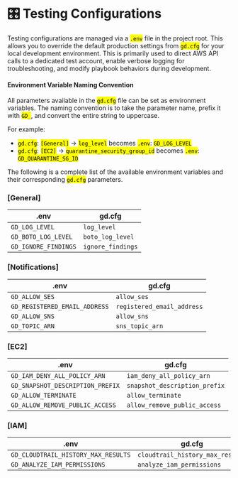 # 🎛️ Testing Configurations

Testing configurations are managed via a <mark style="color:$primary;">`.env`</mark> file in the project root. This allows you to override the default production settings from <mark style="color:$primary;">`gd.cfg`</mark> for your local development environment. This is primarily used to direct AWS API calls to a dedicated test account, enable verbose logging for troubleshooting, and modify playbook behaviors during development.

#### Environment Variable Naming Convention

All parameters available in the <mark style="color:$primary;">`gd.cfg`</mark> file can be set as environment variables. The naming convention is to take the parameter name, prefix it with <mark style="color:$primary;">`GD_`</mark>, and convert the entire string to uppercase.

For example:

* <mark style="color:$primary;">`gd.cfg`</mark>: <mark style="color:$primary;">`[General]`</mark> -> <mark style="color:$primary;">`log_level`</mark> becomes <mark style="color:$primary;">`.env`</mark>: <mark style="color:$primary;">`GD_LOG_LEVEL`</mark>
* <mark style="color:$primary;">`gd.cfg`</mark>: <mark style="color:$primary;">`[EC2]`</mark> -> <mark style="color:$primary;">`quarantine_security_group_id`</mark> becomes <mark style="color:$primary;">`.env`</mark>: <mark style="color:$primary;">`GD_QUARANTINE_SG_ID`</mark>

The following is a complete list of the available environment variables and their corresponding <mark style="color:$primary;">`gd.cfg`</mark> parameters.

### \[General]

| .env                 | gd.cfg            |
| -------------------- | ----------------- |
| `GD_LOG_LEVEL`       | `log_level`       |
| `GD_BOTO_LOG_LEVEL`  | `boto_log_level`  |
| `GD_IGNORE_FINDINGS` | `ignore_findings` |

### \[Notifications]

| .env                          | gd.cfg                     |
| ----------------------------- | -------------------------- |
| `GD_ALLOW_SES`                | `allow_ses`                |
| `GD_REGISTERED_EMAIL_ADDRESS` | `registered_email_address` |
| `GD_ALLOW_SNS`                | `allow_sns`                |
| `GD_TOPIC_ARN`                | `sns_topic_arn`            |

### \[EC2]

| .env                             | gd.cfg                        |
| -------------------------------- | ----------------------------- |
| `GD_IAM_DENY_ALL_POLICY_ARN`     | `iam_deny_all_policy_arn`     |
| `GD_SNAPSHOT_DESCRIPTION_PREFIX` | `snapshot_description_prefix` |
| `GD_ALLOW_TERMINATE`             | `allow_terminate`             |
| `GD_ALLOW_REMOVE_PUBLIC_ACCESS`  | `allow_remove_public_access`  |

### \[IAM]

| .env                                | gd.cfg                           |
| ----------------------------------- | -------------------------------- |
| `GD_CLOUDTRAIL_HISTORY_MAX_RESULTS` | `cloudtrail_history_max_results` |
| `GD_ANALYZE_IAM_PERMISSIONS`        | `analyze_iam_permissions`        |
